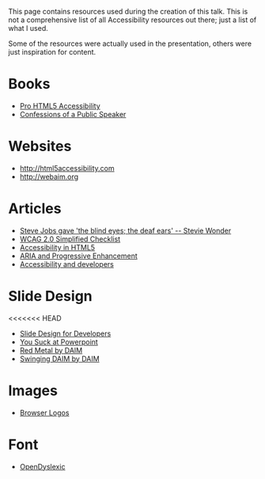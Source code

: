 This page contains resources used during the creation of this talk. This is not a comprehensive list of all Accessibility resources out there; just a list of what I used.

Some of the resources were actually used in the presentation, others were just inspiration for content.

# Books
* [Pro HTML5 Accessibility](http://www.amazon.com/gp/product/1430241942/ref=as_li_ss_tl?ie=UTF8&camp=1789&creative=390957&creativeASIN=1430241942&linkCode=as2&tag=cibomediserv-20)
* [Confessions of a Public Speaker](http://www.amazon.com/gp/product/1449301959/ref=as_li_ss_tl?ie=UTF8&camp=1789&creative=390957&creativeASIN=1449301959&linkCode=as2&tag=cibomediserv-20)

# Websites
* http://html5accessibility.com
* http://webaim.org

# Articles
* [Steve Jobs gave 'the blind eyes; the deaf ears' -- Stevie Wonder](http://latimesblogs.latimes.com/music_blog/2011/10/steve-jobs-death-cancer-stevie-wonder-disability.html)
* [WCAG 2.0 Simplified Checklist](http://thebookpile.files.wordpress.com/2011/07/wcag2-simplified-checklist-v0-1.pdf)
* [Accessibility in HTML5](http://www.clarissapeterson.com/2012/11/html5-accessibility)
* [ARIA and Progressive Enhancement](http://alistapart.com/article/aria-and-progressive-enhancement)
* [Accessibility and developers](http://paulirish.com/2012/accessibility-and-developers/)

# Slide Design
<<<<<<< HEAD
* [Slide Design for Developers](http://zachholman.com/posts/slide-design-for-developers/)
* [You Suck at Powerpoint](http://www.slideshare.net/jessedee/you-suck-at-powerpoint-2)
* [Red Metal by DAIM](http://gelaskins.com/gallery/DAIM/Red_Metal)
* [Swinging DAIM by DAIM](http://gelaskins.com/gallery/DAIM/Swinging_DAIM)

# Images
* [Browser Logos](https://github.com/paulirish/browser-logos)

# Font
* [OpenDyslexic](http://dyslexicfonts.com/)
